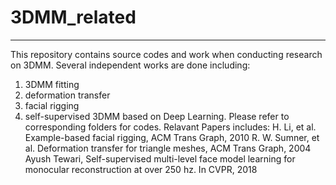 # 3DMM_related
---
This repository contains source codes and work when conducting research on 3DMM. 
Several independent works are done including: 
  1. 3DMM fitting
  2. deformation transfer 
  3. facial rigging 
  4. self-supervised 3DMM based on Deep Learning. 
Please refer to corresponding folders for codes.
Relavant Papers includes:
   H. Li, et al. Example-based facial rigging, ACM Trans Graph, 2010
   R. W. Sumner, et al. Deformation transfer for triangle meshes, ACM Trans Graph, 2004
   Ayush Tewari, Self-supervised multi-level face model learning for monocular reconstruction at over 250 hz. In CVPR, 2018
 


